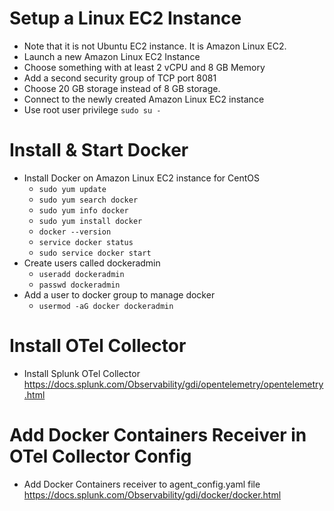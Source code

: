 # Setup a Linux EC2 Instance
- Note that it is not Ubuntu EC2 instance. It is Amazon Linux EC2.
- Launch a new Amazon Linux EC2 Instance
- Choose something with at least 2 vCPU and 8 GB Memory
- Add a second security group of TCP port 8081
- Choose 20 GB storage instead of 8 GB storage.
- Connect to the newly created Amazon Linux EC2 instance
- Use root user privilege `sudo su -`

# Install & Start Docker
- Install Docker on Amazon Linux EC2 instance for CentOS
    - `sudo yum update`
    - `sudo yum search docker`
    - `sudo yum info docker`
    - `sudo yum install docker`
    - `docker --version`
    - `service docker status`
    - `sudo service docker start`
- Create users called dockeradmin
    - `useradd dockeradmin`
    - `passwd dockeradmin`
- Add a user to docker group to manage docker 
    - `usermod -aG docker dockeradmin`

# Install OTel Collector
- Install Splunk OTel Collector https://docs.splunk.com/Observability/gdi/opentelemetry/opentelemetry.html

# Add Docker Containers Receiver in OTel Collector Config
- Add Docker Containers receiver to agent_config.yaml file https://docs.splunk.com/Observability/gdi/docker/docker.html


